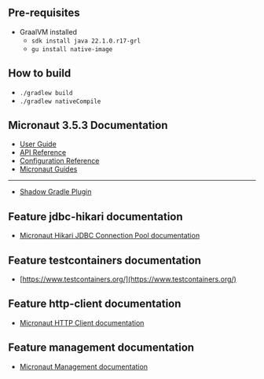## Pre-requisites
- GraalVM installed
    - `sdk install java 22.1.0.r17-grl`
    - `gu install native-image`

## How to build
- `./gradlew build`
- `./gradlew nativeCompile `

## Micronaut 3.5.3 Documentation

- [User Guide](https://docs.micronaut.io/3.5.3/guide/index.html)
- [API Reference](https://docs.micronaut.io/3.5.3/api/index.html)
- [Configuration Reference](https://docs.micronaut.io/3.5.3/guide/configurationreference.html)
- [Micronaut Guides](https://guides.micronaut.io/index.html)
---

- [Shadow Gradle Plugin](https://plugins.gradle.org/plugin/com.github.johnrengelman.shadow)
## Feature jdbc-hikari documentation

- [Micronaut Hikari JDBC Connection Pool documentation](https://micronaut-projects.github.io/micronaut-sql/latest/guide/index.html#jdbc)


## Feature testcontainers documentation

- [https://www.testcontainers.org/](https://www.testcontainers.org/)


## Feature http-client documentation

- [Micronaut HTTP Client documentation](https://docs.micronaut.io/latest/guide/index.html#httpClient)


## Feature management documentation

- [Micronaut Management documentation](https://docs.micronaut.io/latest/guide/index.html#management)


